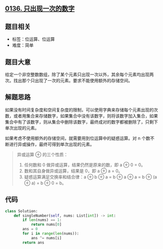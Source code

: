 ## [0136. 只出现一次的数字](https://leetcode-cn.com/problems/single-number/)

## 题目相关

- 标签：位运算、位运算
- 难度：简单

## 题目大意

给定一个非空整数数组，除了某个元素只出现一次以外，其余每个元素均出现两次。找出那个只出现了一次的元素。要求不能使用额外的存储空间。

## 解题思路

如果没有时间复杂度和空间复杂度的限制，可以使用字典来存储每个元素出现的次数，或者用集合来存储数字，如果集合中没有该数字，则将该数字加入集合，如果集合中有了该数字，则从集合中删除该数字，最终成对的数字都被删除了，只剩下单次出现的元素。

如果考虑不使用额外的存储空间，就需要用到位运算中的疑惑运算。对 n 个数不断进行异或操作，最终可得到单次出现的元素。

> 异或运算 ⊕ 的三个性质：
>
> 1. 任何数和 0 做异或运算，结果仍然是原来的数，即 a ⊕ 0 = 0。
> 2. 数和其自身做异或运算，结果是 0，即 a ⊕ a = 0。
> 3. 疑惑运算满足交换率和结合律：a ⊕ b ⊕ a = b ⊕ a ⊕ a = b ⊕ (a ⊕ a) = b ⊕ 0 = b。

## 代码

```Python
class Solution:
    def singleNumber(self, nums: List[int]) -> int:
        if len(nums) == 1:
            return nums[0]
        ans = 0
        for i in range(len(nums)):
            ans ^= nums[i]
        return ans
```

